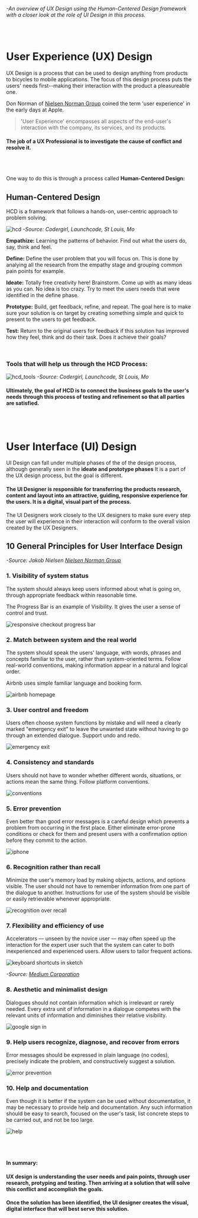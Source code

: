 _-An overview of UX Design using the Human-Centered Design framework
with a closer look at the role of UI Design in this process._

<br />

<br />

# User Experience (UX) Design

UX Design is a process that can be used to design anything from products to bicycles to mobile applications.  The focus of this design process puts the users' needs first--making their interaction with the product a pleasureable one.  

Don Norman of [Nielsen Norman Group](https://www.nngroup.com/articles/definition-user-experience/) coined the term 'user experience' in the early days at Apple.

>'User Experience' encompasses all aspects of the end-user's interaction with the company, its services, and its products.

#### The job of a UX Professional is to investigate the cause of conflict and resolve it.

<br />

<br />


One way to do this is through a process called **Human-Centered Design:**

## Human-Centered Design
HCD is a framework that follows a hands-on, user-centric approach to problem solving.

![hcd](https://user-images.githubusercontent.com/32137384/48984794-0867a080-f0c6-11e8-9328-e1eab615b36f.png)
_-Source: Codergirl, Launchcode, St Louis, Mo_

**Empathize:**  Learning the patterns of behavior.  Find out what the users do, say, think and feel.

**Define:**  Define the user problem that you will focus on.  This is done by analying all the research from the empathy stage and grouping common pain points for example.

**Ideate:**  Totally free creativity here!  Brainstorm.  Come up with as many ideas as you can.  No idea is too crazy. Try to meet the users needs that were identified in the define phase.

**Prototype:**  Build, get feedback, refine, and repeat.  The goal here is to make sure your solution is on target by creating something simple and quick to present to the users to get feedback.

**Test:**  Return to the original users for feedback if this solution has improved how they feel, think and do their task.  Does it achieve their goals?

<br />

### Tools that will help us through the HCD Process:
![hcd_tools](https://user-images.githubusercontent.com/32137384/48984807-38af3f00-f0c6-11e8-9e61-a4f9e1e65f0f.png)
_-Source: Codergirl, Launchcode, St Louis, Mo_

#### Ultimately, the goal of HCD is to connect the business goals to the user's needs through this process of testing and refinement so that all parties are satisfied.

<br />

<br />


# User Interface (UI) Design  

UI Design can fall under multiple phases of the of the design process, although generally seen in the **ideate and prototype phases** It is a part of the UX design process, but the goal is different.  

#### The UI Designer is responsible for transferring the products research, content and layout into an attractive, guiding, responsive experience for the users.  It is a digital, visual part of the process.

The UI Designers work closely to the UX designers to make sure every step the user will experience in their interaction will conform to the overall vision created by the UX Designers.


## 10 General Principles for User Interface Design

_-Source: Jakob Nielsen [Nielsen Norman Group](https://www.nngroup.com/articles/ten-usability-heuristics/)_

### 1. Visibility of system status 

The system should always keep users informed about what is going on, through appropriate feedback within reasonable time.

The Progress Bar is an example of Visibility.  It gives the user a sense of control and trust.

![responsive checkout progress bar](https://user-images.githubusercontent.com/32137384/48987981-673e1180-f0e8-11e8-8c2a-75304032a3a5.png)

### 2. Match between system and the real world 

The system should speak the users' language, with words, phrases and concepts familiar to the user, rather than system-oriented terms. Follow real-world conventions, making information appear in a natural and logical order.

Airbnb uses simple familiar language and booking form.

![airbnb homepage](https://user-images.githubusercontent.com/32137384/48988260-2c3cdd80-f0ea-11e8-8951-95f0517d942d.png)

### 3. User control and freedom

Users often choose system functions by mistake and will need a clearly marked "emergency exit" to leave the unwanted state without having to go through an extended dialogue. Support undo and redo.

![emergency exit](https://user-images.githubusercontent.com/32137384/49026851-7f537680-f164-11e8-9be0-6caf29409bf9.png)

### 4. Consistency and standards

Users should not have to wonder whether different words, situations, or actions mean the same thing. Follow platform conventions.

![conventions](https://user-images.githubusercontent.com/32137384/49030053-e32d6d80-f16b-11e8-84a9-8dfb7acf352c.png)

### 5. Error prevention

Even better than good error messages is a careful design which prevents a problem from occurring in the first place. Either eliminate error-prone conditions or check for them and present users with a confirmation option before they commit to the action.

![iphone](https://user-images.githubusercontent.com/32137384/49034235-f6920600-f176-11e8-89a4-8f3f05f06e46.png)


### 6. Recognition rather than recall

Minimize the user's memory load by making objects, actions, and options visible. The user should not have to remember information from one part of the dialogue to another. Instructions for use of the system should be visible or easily retrievable whenever appropriate.

![recognition over recall](https://user-images.githubusercontent.com/32137384/49031607-140fa180-f170-11e8-8020-ccb59f1d7f64.jpg)

### 7. Flexibility and efficiency of use

Accelerators — unseen by the novice user — may often speed up the interaction for the expert user such that the system can cater to both inexperienced and experienced users. Allow users to tailor frequent actions.

![keyboard shortcuts in sketch](https://user-images.githubusercontent.com/32137384/49032430-1ffc6300-f172-11e8-85a9-5e1f56573ce3.png)

_-Source: [Medium Corporation](https://medium.com/uxreactor/the-ux-case-for-integrating-accelerators-in-your-designs-23825b212332)_

### 8. Aesthetic and minimalist design

Dialogues should not contain information which is irrelevant or rarely needed. Every extra unit of information in a dialogue competes with the relevant units of information and diminishes their relative visibility.

![google sign in](https://user-images.githubusercontent.com/32137384/49033971-46240200-f176-11e8-9280-681a6dc41f89.png)

### 9. Help users recognize, diagnose, and recover from errors

Error messages should be expressed in plain language (no codes), precisely indicate the problem, and constructively suggest a solution.

![error prevention](https://user-images.githubusercontent.com/32137384/49033984-4cb27980-f176-11e8-939b-64bf813ac428.png)

### 10. Help and documentation

Even though it is better if the system can be used without documentation, it may be necessary to provide help and documentation. Any such information should be easy to search, focused on the user's task, list concrete steps to be carried out, and not be too large.

![help](https://user-images.githubusercontent.com/32137384/49033993-52a85a80-f176-11e8-8a07-1016647f3b65.png)

<br />

<br />

#### In summary: 

#### UX design is understanding the user needs and pain points, through user research, protyping and testing.  Then arriving at a solution that will solve this conflict and accomplish the goals.  

#### Once the solution has been identified, the UI designer creates the visual, digital interface that will best serve this solution.

